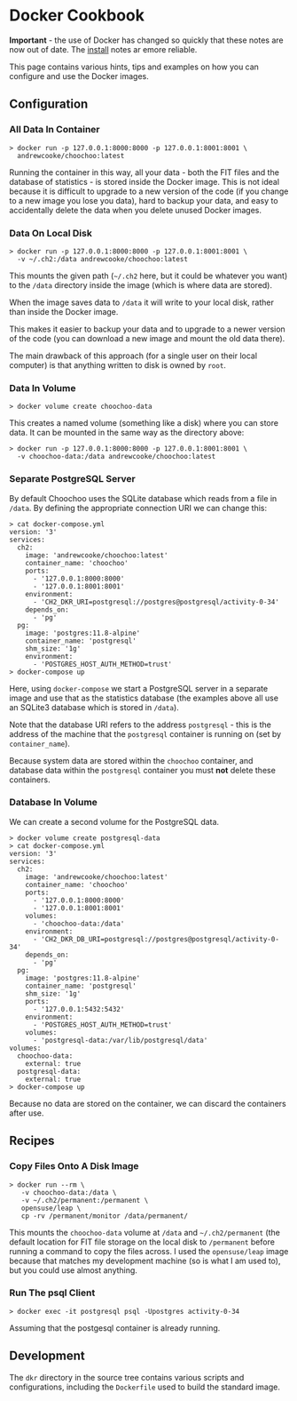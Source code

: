 
# Docker Cookbook

**Important** - the use of Docker has changed so quickly that these notes are
now out of date.  The [install](index.md) notes ar emore reliable.

This page contains various hints, tips and examples on how you can
configure and use the Docker images.

## Configuration

### All Data In Container

    > docker run -p 127.0.0.1:8000:8000 -p 127.0.0.1:8001:8001 \
      andrewcooke/choochoo:latest

Running the container in this way, all your data - both the FIT files
and the database of statistics - is stored inside the Docker image.
This is not ideal because it is difficult to upgrade to a new version
of the code (if you change to a new image you lose you data), hard to
backup your data, and easy to accidentally delete the data when you
delete unused Docker images.

### Data On Local Disk

    > docker run -p 127.0.0.1:8000:8000 -p 127.0.0.1:8001:8001 \
      -v ~/.ch2:/data andrewcooke/choochoo:latest

This mounts the given path (`~/.ch2` here, but it could be whatever
you want) to the `/data` directory inside the image (which is where
data are stored).

When the image saves data to `/data` it will write to your local disk,
rather than inside the Docker image.

This makes it easier to backup your data and to upgrade to a newer
version of the code (you can download a new image and mount the old
data there).

The main drawback of this approach (for a single user on their local
computer) is that anything written to disk is owned by `root`.

### Data In Volume

    > docker volume create choochoo-data

This creates a named volume (something like a disk) where you can
store data.  It can be mounted in the same way as the directory above:

    > docker run -p 127.0.0.1:8000:8000 -p 127.0.0.1:8001:8001 \
      -v choochoo-data:/data andrewcooke/choochoo:latest

### Separate PostgreSQL Server

By default Choochoo uses the SQLite database which reads from a file
in `/data`.  By defining the appropriate connection URI we can change
this:

    > cat docker-compose.yml
    version: '3'
    services:
      ch2:
        image: 'andrewcooke/choochoo:latest'
        container_name: 'choochoo'
        ports:
          - '127.0.0.1:8000:8000'
          - '127.0.0.1:8001:8001'
        environment:
          - 'CH2_DKR_URI=postgresql://postgres@postgresql/activity-0-34'
        depends_on:
          - 'pg'
      pg:
        image: 'postgres:11.8-alpine'
        container_name: 'postgresql'
        shm_size: '1g'
        environment:
          - 'POSTGRES_HOST_AUTH_METHOD=trust'
    > docker-compose up

Here, using `docker-compose` we start a PostgreSQL server in a
separate image and use that as the statistics database (the examples
above all use an SQLite3 database which is stored in `/data`).

Note that the database URI refers to the address `postgresql` - this
is the address of the machine that the `postgresql` container is
running on (set by `container_name`).

Because system data are stored within the `choochoo` container, and
database data within the `postgresql` container you must **not**
delete these containers.

### Database In Volume

We can create a second volume for the PostgreSQL data.

    > docker volume create postgresql-data
    > cat docker-compose.yml
    version: '3'
    services:
      ch2:
        image: 'andrewcooke/choochoo:latest'
        container_name: 'choochoo'
        ports:
          - '127.0.0.1:8000:8000'
          - '127.0.0.1:8001:8001'
        volumes:
          - 'choochoo-data:/data'
        environment:
          - 'CH2_DKR_DB_URI=postgresql://postgres@postgresql/activity-0-34'
        depends_on:
          - 'pg'
      pg:
        image: 'postgres:11.8-alpine'
        container_name: 'postgresql'
        shm_size: '1g'
        ports:
          - '127.0.0.1:5432:5432'
        environment:
          - 'POSTGRES_HOST_AUTH_METHOD=trust'
        volumes:
          - 'postgresql-data:/var/lib/postgresql/data'
    volumes:
      choochoo-data:
        external: true
      postgresql-data:
        external: true
    > docker-compose up

Because no data are stored on the container, we can discard the
containers after use.

## Recipes

### Copy Files Onto A Disk Image

    > docker run --rm \
       -v choochoo-data:/data \
       -v ~/.ch2/permanent:/permanent \
       opensuse/leap \
       cp -rv /permanent/monitor /data/permanent/

This mounts the `choochoo-data` volume at `/data` and
`~/.ch2/permanent` (the default location for FIT file storage on the
local disk to `/permanent` before running a command to copy the files
across.  I used the `opensuse/leap` image because that matches my
development machine (so is what I am used to), but you could use
almost anything.

### Run The psql Client

    > docker exec -it postgresql psql -Upostgres activity-0-34

Assuming that the postgesql container is already running.

## Development

The `dkr` directory in the source tree contains various scripts and
configurations, including the `Dockerfile` used to build the standard
image.

